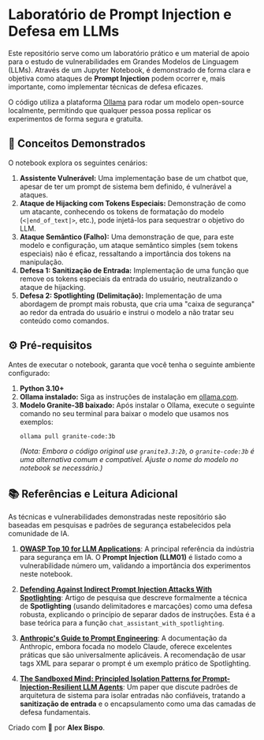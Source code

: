 # Laboratório de Prompt Injection e Defesa em LLMs

Este repositório serve como um laboratório prático e um material de apoio para o estudo de vulnerabilidades em Grandes Modelos de Linguagem (LLMs). Através de um Jupyter Notebook, é demonstrado de forma clara e objetiva como ataques de **Prompt Injection** podem ocorrer e, mais importante, como implementar técnicas de defesa eficazes.

O código utiliza a plataforma [Ollama](https://ollama.com/) para rodar um modelo open-source localmente, permitindo que qualquer pessoa possa replicar os experimentos de forma segura e gratuita.

## 🎯 Conceitos Demonstrados

O notebook explora os seguintes cenários:

1.  **Assistente Vulnerável:** Uma implementação base de um chatbot que, apesar de ter um prompt de sistema bem definido, é vulnerável a ataques.
2.  **Ataque de Hijacking com Tokens Especiais:** Demonstração de como um atacante, conhecendo os tokens de formatação do modelo (`<|end_of_text|>`, etc.), pode injetá-los para sequestrar o objetivo do LLM.
3.  **Ataque Semântico (Falho):** Uma demonstração de que, para este modelo e configuração, um ataque semântico simples (sem tokens especiais) não é eficaz, ressaltando a importância dos tokens na manipulação.
4.  **Defesa 1: Sanitização de Entrada:** Implementação de uma função que remove os tokens especiais da entrada do usuário, neutralizando o ataque de hijacking.
5.  **Defesa 2: Spotlighting (Delimitação):** Implementação de uma abordagem de prompt mais robusta, que cria uma "caixa de segurança" ao redor da entrada do usuário e instrui o modelo a não tratar seu conteúdo como comandos.

## ⚙️ Pré-requisitos

Antes de executar o notebook, garanta que você tenha o seguinte ambiente configurado:

1.  **Python 3.10+**
2.  **Ollama instalado:** Siga as instruções de instalação em [ollama.com](https://ollama.com/).
3.  **Modelo Granite-3B baixado:** Após instalar o Ollama, execute o seguinte comando no seu terminal para baixar o modelo que usamos nos exemplos:
    ```sh
    ollama pull granite-code:3b
    ```
    *(Nota: Embora o código original use `granite3.3:2b`, o `granite-code:3b` é uma alternativa comum e compatível. Ajuste o nome do modelo no notebook se necessário.)*

## 📚 Referências e Leitura Adicional

As técnicas e vulnerabilidades demonstradas neste repositório são baseadas em pesquisas e padrões de segurança estabelecidos pela comunidade de IA.

1.  **[OWASP Top 10 for LLM Applications](https://owasp.org/www-project-top-10-for-large-language-model-applications/)**: A principal referência da indústria para segurança em IA. O **Prompt Injection (LLM01)** é listado como a vulnerabilidade número um, validando a importância dos experimentos neste notebook.

2.  **[Defending Against Indirect Prompt Injection Attacks With Spotlighting](https://ceur-ws.org/Vol-3920/paper03.pdf)**: Artigo de pesquisa que descreve formalmente a técnica de **Spotlighting** (usando delimitadores e marcações) como uma defesa robusta, explicando o princípio de separar dados de instruções. Esta é a base teórica para a função `chat_assistant_with_spotlighting`.

3.  **[Anthropic's Guide to Prompt Engineering](https://docs.anthropic.com/en/docs/build-with-claude/prompt-engineering/claude-4-best-practices)**: A documentação da Anthropic, embora focada no modelo Claude, oferece excelentes práticas que são universalmente aplicáveis. A recomendação de usar tags XML para separar o prompt é um exemplo prático de Spotlighting.

4.  **[The Sandboxed Mind: Principled Isolation Patterns for Prompt-Injection-Resilient LLM Agents](https://arxiv.org/html/2505.13076v1)**: Um paper que discute padrões de arquitetura de sistema para isolar entradas não confiáveis, tratando a **sanitização de entrada** e o encapsulamento como uma das camadas de defesa fundamentais.

Criado com 🧠 por **Alex Bispo**.

